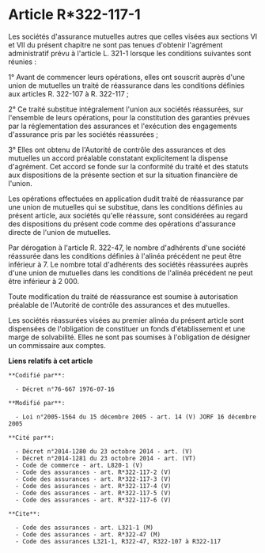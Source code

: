 # Article R*322-117-1

Les sociétés d'assurance mutuelles autres que celles visées aux sections VI et VII du présent chapitre ne sont pas tenues
d'obtenir l'agrément administratif prévu à l'article L. 321-1 lorsque les conditions suivantes sont réunies :

1° Avant de commencer leurs opérations, elles ont souscrit auprès d'une union de mutuelles un traité de réassurance dans les
conditions définies aux articles R. 322-107 à R. 322-117 ;

2° Ce traité substitue intégralement l'union aux sociétés réassurées, sur l'ensemble de leurs opérations, pour la
constitution des garanties prévues par la réglementation des assurances et l'exécution des engagements d'assurance pris par
les sociétés réassurées ;

3° Elles ont obtenu de l'Autorité de contrôle des assurances et des mutuelles un accord préalable constatant explicitement la
dispense d'agrément. Cet accord se fonde sur la conformité du traité et des statuts aux dispositions de la présente section
et sur la situation financière de l'union.

Les opérations effectuées en application dudit traité de réassurance par une union de mutuelles qui se substitue, dans les
conditions définies au présent article, aux sociétés qu'elle réassure, sont considérées au regard des dispositions du présent
code comme des opérations d'assurance directe de l'union de mutuelles.

Par dérogation à l'article R. 322-47, le nombre d'adhérents d'une société réassurée dans les conditions définies à l'alinéa
précédent ne peut être inférieur à 7. Le nombre total d'adhérents des sociétés réassurées auprès d'une union de mutuelles
dans les conditions de l'alinéa précédent ne peut être inférieur à 2 000.

Toute modification du traité de réassurance est soumise à autorisation préalable de l'Autorité de contrôle des assurances et
des mutuelles.

Les sociétés réassurées visées au premier alinéa du présent article sont dispensées de l'obligation de constituer un fonds
d'établissement et une marge de solvabilité. Elles ne sont pas soumises à l'obligation de désigner un commissaire aux
comptes.

**Liens relatifs à cet article**

	**Codifié par**:

	  - Décret n°76-667 1976-07-16

	**Modifié par**:

	  - Loi n°2005-1564 du 15 décembre 2005 - art. 14 (V) JORF 16 décembre 2005

	**Cité par**:

	  - Décret n°2014-1280 du 23 octobre 2014 - art. (V)
	  - Décret n°2014-1281 du 23 octobre 2014 - art. (VT)
	  - Code de commerce - art. L820-1 (V)
	  - Code des assurances - art. R*322-117-2 (V)
	  - Code des assurances - art. R*322-117-3 (V)
	  - Code des assurances - art. R*322-117-4 (V)
	  - Code des assurances - art. R*322-117-5 (V)
	  - Code des assurances - art. R*322-117-6 (V)

	**Cite**:

	  - Code des assurances - art. L321-1 (M)
	  - Code des assurances - art. R*322-47 (M)
	  - Code des assurances L321-1, R322-47, R322-107 à R322-117
